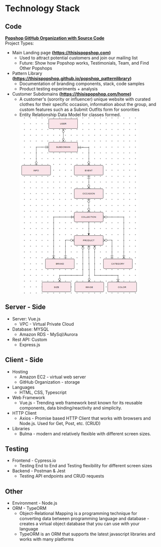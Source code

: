 # Technology Stack

## Code
**[Popshop GitHub Organization with Source Code](https://github.com/thisispopshop "Popshop GitHub Organization")** <br>
Project Types:
* Main Landing page **(https://thisispopshop.com)** 
    * Used to attract potential customers and join our mailing list
    * Future: Show how Popshop works, Testimonials, Team, and Find Other Popshops
* Pattern Library **(https://thisispopshop.github.io/popshop_patternlibrary)**
    * Documentation of branding components, stack, code samples
    * Product testing experiments + analysis
* Customer Subdomains **(https://thisispopshop.com/home)**
    * A customer's (sorority or influencer) unique website with curated clothes for their specific occasion, information about the group, and custom features such as a Submit Outfits form for sororities
    * Entity Relationship Data Model for classes formed.<br>
<img src="./assets/images/uml.png"> <br>


## Server - Side
* Server: Vue.js 
    * VPC - Virtual Private Cloud
* Database: MYSQL 
    * Amazon RDS - MySql/Aurora
* Rest API: Custom 
    * Express.js

## Client - Side
* Hosting
    * Amazon EC2 - virtual web server
    * GitHub Organization - storage
* Languages
    * HTML, CSS, Typescript
* Web Framework
    * Vue.js - Trending web framework best known for its reusable components, data binding/reactivity and simplicity.
* HTTP Client
    * Axios - Promise based HTTP Client that works with browsers and Node.js. Used for Get, Post, etc. (CRUD)
* Libraries
    * Bulma - modern and relatively flexible with different screen sizes.

## Testing
* Frontend - Cypress.io
    * Testing End to End and Testing flexibility for different screen sizes
* Backend -  Postman & Jest
    * Testing API endpoints and CRUD requests

## Other
* Environment - Node.js
* ORM - TypeORM
    * Object-Relational Mapping is a programming technique for converting data between programming language and database - creates a virtual object database that you can use with your language 
    * TypeORM is an ORM that supports the latest javascript libraries and works with many platforms





